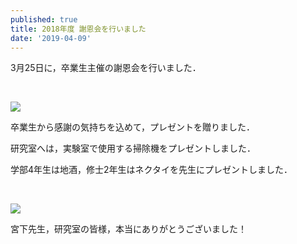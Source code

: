 ```yaml
---
published: true
title: 2018年度 謝恩会を行いました
date: '2019-04-09'
---
```

3月25日に，卒業生主催の謝恩会を行いました．

<br>

![](https://lh3.googleusercontent.com/5DAAZkH1O3C6dMIPWvM1Q2o-m5_WODadllNypEW8ctwJA4urx7t5hXzhh1ITMoaVr6DjJBUW-Zn32de0Oi-QbSBtiBuagaDzTJqM1fZY7EcSKzDL1IH7LvPoo-XNhlqMGTZAtCQZcsEe9_rNoc5W4mRnIfdOl8jsyblpI9BAcZE2yofToW1YKct4e-CUPWk1MNN_TtBvakWdLL_VFwNzAbYaJtfd7WsDqAsb6qqPXCYOQGoMdaHbAO5edV6F7StH8avjurfS6SSzO3AEAn8Fp11L-jiqo2vrLD3ZMRS-2Ac9gFrgC5cp9M6RvekxulCqU3dV06UdgGZ5M0O4C3jV3hqd9_o7zAqdWX4u9C5nDjt596MCeOXqcIyEZhBNAza9hQ3jbUtk-rV53qFtPwRTfyb1s17Hl6AvL0D0eRiafOj_j_CRkY_Fy35T_myy_mXlq5bIUwFFCnf8LTLeep0C_C08htS396Ueq6SY8M2A6wYrJijQMvOAKvdkZRK5zaeRoU1qQ_IsYME00wUtaLnZo-Hyy4LtqVNaixZjZfTl-_vJcyEKRV977R-kXf2Yxvhfcv2QYkiHYbMnBYOtoJQ7nmD6aY9bTJNS_8irKU6tO7VrE9AgFFMsC9infY6baNQm0HjtqDo3UJt-Vl2IzsebXWWiYfELzHGagLrOKXHm0rJBGgfIk1UltJ6tbNPEeg-5omGzCwnPbCHShAbnkyh9lZot=w1367-h1025-no)

卒業生から感謝の気持ちを込めて，プレゼントを贈りました．

研究室へは，実験室で使用する掃除機をプレゼントしました．

学部4年生は地酒，修士2年生はネクタイを先生にプレゼントしました．

<br>

![](https://lh3.googleusercontent.com/ttSQMmmJYabna2brwe43jZz0Y00KLt4Nksw-Kcrb_EEAuDZ85ecemPTWJSRESnQ9ID6ez8-u1NJ6kN3KIYkH_ny1IPYvxncjy9XFsGHqTxmx813lDIV5g097sub57C9LodaMJ9wUV2E4nSQ5GeLBVCiWMVDhJ7C68Bu9PW-iI9DDoYWMlSkM-aYGIH61TexV5XK5SxzMGBSDppHAriXEajRl650DgL39e4UvieitakE21L84G5mw4XSb8_4WCgXwsnxwSOHSypCmsWJhElg11JqmsvFAnTcQ1N6dyEYE3lA3IER272mvtJJaZ_KzDon8ZiTaawWZ5F8WLXqSeE4amRaL0ewVJ5T64cqUVBlJRtJpRDzqf0eHrZgKWKTDthJD2etLtdNajWM7tjJb9dz_BmQKpisaKdlKz-j4awM5B39lML1fQm_dsNIqGsmI5mWD78bFBXwcScW4Pg0C9puFeuZaV5eFJ1V4NmDpMpXi2qS-U4P_nJe6CqkcremB8tWkxX0sVZS5NY_s081bM5PDz8piHo6z2hsbTIpiDyMimwOam13G4mqrGVFJXI2-yHdcf27XsaVi2wYsY3-U3MoZQq-UTpyTQki-tHvNLBxzlSoiYqapvpCoAlmVcfQ4AZxVcMnzh-L8zCowkWsTGD7LvPUqBFkaggYVeAf41XvKTq96T7ZaStJxdwhGQEyIukzt9CB4NLmCsMFyhdfXbfuv3Iqr=w1074-h1908-no?pageId=103824382426691254815)

宮下先生，研究室の皆様，本当にありがとうございました！
